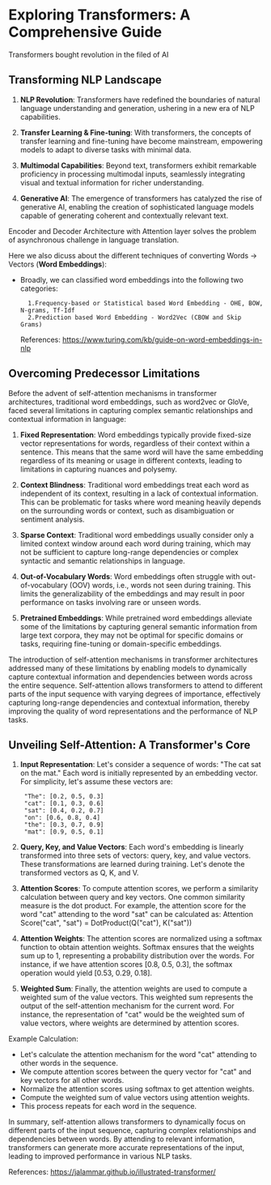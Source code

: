 # Exploring Transformers: A Comprehensive Guide

Transformers bought revolution in the filed of AI
## Transforming NLP Landscape

1. **NLP Revolution**: Transformers have redefined the boundaries of natural language understanding and generation, ushering in a new era of NLP capabilities.

2. **Transfer Learning & Fine-tuning**: With transformers, the concepts of transfer learning and fine-tuning have become mainstream, empowering models to adapt to diverse tasks with minimal data.

3. **Multimodal Capabilities**: Beyond text, transformers exhibit remarkable proficiency in processing multimodal inputs, seamlessly integrating visual and textual information for richer understanding.

4. **Generative AI**: The emergence of transformers has catalyzed the rise of generative AI, enabling the creation of sophisticated language models capable of generating coherent and contextually relevant text.


Encoder and Decoder Architecture with Attention layer solves the problem of asynchronous challenge in language translation.

Here we also dicuss about the different techniques of converting Words -> Vectors (**Word Embeddings**):
* Broadly, we can classified word embeddings into the following two categories:

        1.Frequency-based or Statistical based Word Embedding - OHE, BOW, N-grams, Tf-Idf
        2.Prediction based Word Embedding - Word2Vec (CBOW and Skip Grams)
    References: https://www.turing.com/kb/guide-on-word-embeddings-in-nlp



## Overcoming Predecessor Limitations

Before the advent of self-attention mechanisms in transformer architectures, traditional word embeddings, such as word2vec or GloVe, faced several limitations in capturing complex semantic relationships and contextual information in language:

1. **Fixed Representation**: Word embeddings typically provide fixed-size vector representations for words, regardless of their context within a sentence. This means that the same word will have the same embedding regardless of its meaning or usage in different contexts, leading to limitations in capturing nuances and polysemy.

2. **Context Blindness**: Traditional word embeddings treat each word as independent of its context, resulting in a lack of contextual information. This can be problematic for tasks where word meaning heavily depends on the surrounding words or context, such as disambiguation or sentiment analysis.

3. **Sparse Context**: Traditional word embeddings usually consider only a limited context window around each word during training, which may not be sufficient to capture long-range dependencies or complex syntactic and semantic relationships in language.

4. **Out-of-Vocabulary Words**: Word embeddings often struggle with out-of-vocabulary (OOV) words, i.e., words not seen during training. This limits the generalizability of the embeddings and may result in poor performance on tasks involving rare or unseen words.

5. **Pretrained Embeddings**: While pretrained word embeddings alleviate some of the limitations by capturing general semantic information from large text corpora, they may not be optimal for specific domains or tasks, requiring fine-tuning or domain-specific embeddings.

The introduction of self-attention mechanisms in transformer architectures addressed many of these limitations by enabling models to dynamically capture contextual information and dependencies between words across the entire sequence. Self-attention allows transformers to attend to different parts of the input sequence with varying degrees of importance, effectively capturing long-range dependencies and contextual information, thereby improving the quality of word representations and the performance of NLP tasks.

## Unveiling Self-Attention: A Transformer's Core

1. **Input Representation**:
Let's consider a sequence of words: "The cat sat on the mat."
Each word is initially represented by an embedding vector. For simplicity, let's assume these vectors are:

        "The": [0.2, 0.5, 0.3]
        "cat": [0.1, 0.3, 0.6]
        "sat": [0.4, 0.2, 0.7]
        "on": [0.6, 0.8, 0.4]
        "the": [0.3, 0.7, 0.9]
        "mat": [0.9, 0.5, 0.1]
2. **Query, Key, and Value Vectors**:
Each word's embedding is linearly transformed into three sets of vectors: query, key, and value vectors.
These transformations are learned during training.
Let's denote the transformed vectors as Q, K, and V.
3. **Attention Scores**:
To compute attention scores, we perform a similarity calculation between query and key vectors.
One common similarity measure is the dot product.
For example, the attention score for the word "cat" attending to the word "sat" can be calculated as:
Attention Score("cat", "sat") = DotProduct(Q("cat"), K("sat"))
4. **Attention Weights**:
The attention scores are normalized using a softmax function to obtain attention weights.
Softmax ensures that the weights sum up to 1, representing a probability distribution over the words.
For instance, if we have attention scores [0.8, 0.5, 0.3], the softmax operation would yield [0.53, 0.29, 0.18].
5. **Weighted Sum**:
Finally, the attention weights are used to compute a weighted sum of the value vectors.
This weighted sum represents the output of the self-attention mechanism for the current word.
For instance, the representation of "cat" would be the weighted sum of value vectors, where weights are determined by attention scores.

Example Calculation:
* Let's calculate the attention mechanism for the word "cat" attending to other words in the sequence.
* We compute attention scores between the query vector for "cat" and key vectors for all other words.
* Normalize the attention scores using softmax to get attention weights.
* Compute the weighted sum of value vectors using attention weights.
* This process repeats for each word in the sequence.

In summary, self-attention allows transformers to dynamically focus on different parts of the input sequence, capturing complex relationships and dependencies between words. By attending to relevant information, transformers can generate more accurate representations of the input, leading to improved performance in various NLP tasks.

References: https://jalammar.github.io/illustrated-transformer/